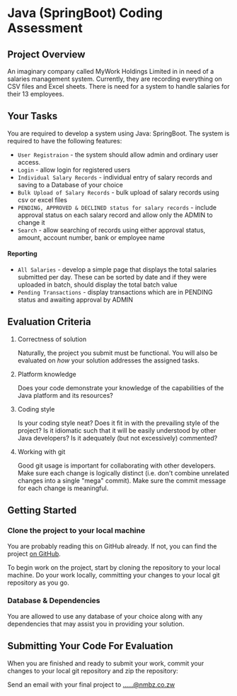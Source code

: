 Java (SpringBoot) Coding Assessment
====================================

Project Overview
----------------

An imaginary company called MyWork Holdings Limited in in need of a salaries management system. Currently, they are recording everything on CSV files and Excel sheets. There is need for a system to handle salaries for their 13 employees.

Your Tasks
----------

You are required to develop a system using Java: SpringBoot. The system is required to have the following features:
 
* `User Registraion` - the system should allow admin and ordinary user access.
* `Login` - allow login for registered users
* `Individual Salary Records` - individual entry of salary records and saving to a Database of your choice
* `Bulk Upload of Salary Records` - bulk upload of salary records using csv or excel files
* `PENDING, APPROVED & DECLINED status for salary records` - include approval status on each salary record and allow only the ADMIN to change it
* `Search` - allow searching of records using either approval status, amount, account number, bank or employee name

#### Reporting
* `All Salaries` - develop a simple page that displays the total salaries submitted per day. These can be sorted by date and if they were uploaded in batch, should display the total batch value
* `Pending Transactions` - display transactions which are in PENDING status and awaiting approval by ADMIN


Evaluation Criteria
-------------------

1. Correctness of solution

    Naturally, the project you submit must be functional.  You will also be
    evaluated on *how* your solution addresses the assigned tasks.

2. Platform knowledge

    Does your code demonstrate your knowledge of the capabilities of the
    Java platform and its resources?

3. Coding style

    Is your coding style neat?  Does it fit in with the prevailing style of
    the project?  Is it idiomatic such that it will be easily understood by
    other Java developers?  Is it adequately (but not excessively)
    commented?

4. Working with git

    Good git usage is important for collaborating with other developers.
    Make sure each change is logically distinct (i.e. don't combine
    unrelated changes into a single "mega" commit).  Make sure the commit
    message for each change is meaningful.


Getting Started
---------------

### Clone the project to your local machine

You are probably reading this on GitHub already.  If not, you can find the
project [on GitHub](https://www.github.com/wyndhamjade/interview-test-java).

To begin work on the project, start by cloning the repository to your local
machine.  Do your work locally, committing your changes to your local git
repository as you go.

### Database & Dependencies

You are allowed to use any database of your choice along with any dependencies that may assist you in providing your solution.


Submitting Your Code For Evaluation
-----------------------------------

When you are finished and ready to submit your work, commit your changes to your local git repository and zip the repository:

Send an email with your final project to ......@nmbz.co.zw